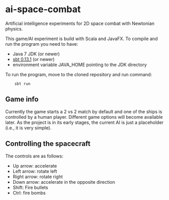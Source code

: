ai-space-combat
===============

Artificial intelligence experiments for 2D space combat with Newtonian physics.

This game/AI experiment is build with Scala and JavaFX. To compile and run the program you need to have: 
* Java 7 JDK (or newer) 
* [sbt 0.13.1](http://www.scala-sbt.org/) (or newer)
* environment variable JAVA_HOME pointing to the JDK directory 

To run the program, move to the cloned repository and run command:

        sbt run

Game info
---------

Currently the game starts a 2 vs 2 match by default and one of the ships is controlled by a human player. Different game options will become available later. As the project is in its early stages, the current AI is just a placeholder (i.e., it is very simple).

Controlling the spacecraft
--------------------------

The controls are as follows:

* Up arrow: accelerate
* Left arrow: rotate left
* Right arrow: rotate right
* Down arrow: accelerate in the opposite direction
* Shift: Fire bullets
* Ctrl: fire bombs